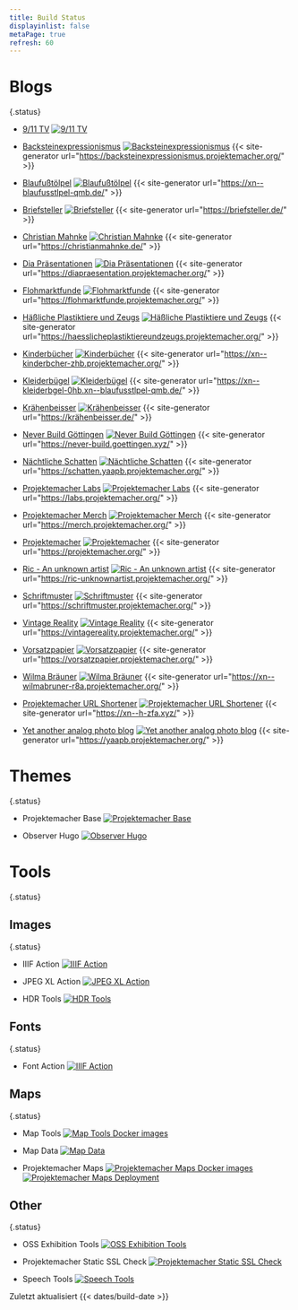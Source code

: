 ```yaml
---
title: Build Status
displayinlist: false
metaPage: true
refresh: 60
---
```


# Blogs
{.status}

* [9/11 TV](https://911tv.projektemacher.org/) [![9/11 TV](https://github.com/cmahnke/911tv/actions/workflows/gh-pages.yaml/badge.svg)](https://github.com/cmahnke/911tv/actions/workflows/gh-pages.yaml)

* [Backsteinexpressionismus](https://backsteinexpressionismus.projektemacher.org/) [![Backsteinexpressionismus](https://github.com/cmahnke/backsteinexpressionismus/actions/workflows/gh-pages.yml/badge.svg)](https://github.com/cmahnke/backsteinexpressionismus/actions/workflows/gh-pages.yml) {{< site-generator url="https://backsteinexpressionismus.projektemacher.org/" >}}

* [Blaufußtölpel](https://xn--blaufusstlpel-qmb.de/) [![Blaufußtölpel](https://github.com/cmahnke/blaufusstoelpel/actions/workflows/gh-pages.yml/badge.svg)](https://github.com/cmahnke/blaufusstoelpel/actions/workflows/gh-pages.yml) {{< site-generator url="https://xn--blaufusstlpel-qmb.de/" >}}

* [Briefsteller](https://briefsteller.de/) [![Briefsteller](https://github.com/cmahnke/briefsteller/actions/workflows/gh-pages.yml/badge.svg)](https://github.com/cmahnke/briefsteller/actions/workflows/gh-pages.yml) {{< site-generator url="https://briefsteller.de/" >}}

* [Christian Mahnke](https://christianmahnke.de/) [![Christian Mahnke](https://github.com/cmahnke/christianmahnke/actions/workflows/gh-pages.yml/badge.svg)](https://github.com/cmahnke/christianmahnke/actions/workflows/gh-pages.yml) {{< site-generator url="https://christianmahnke.de/" >}}

* [Dia Präsentationen](https://diapraesentation.projektemacher.org/) [![Dia Präsentationen](https://github.com/cmahnke/diapraesentation/actions/workflows/gh-pages.yml/badge.svg)](https://github.com/cmahnke/diapraesentation/actions/workflows/gh-pages.yml) {{< site-generator url="https://diapraesentation.projektemacher.org/" >}}

* [Flohmarktfunde](https://flohmarktfunde.projektemacher.org/) [![Flohmarktfunde](https://github.com/cmahnke/flohmarktfunde/actions/workflows/gh-pages.yml/badge.svg)](https://github.com/cmahnke/flohmarktfunde/actions/workflows/gh-pages.yml) {{< site-generator url="https://flohmarktfunde.projektemacher.org/" >}}

* [Häßliche Plastiktiere und Zeugs](https://haesslicheplastiktiereundzeugs.projektemacher.org/) [![Häßliche Plastiktiere und Zeugs](https://github.com/cmahnke/haesslicheplastiktiereundzeugs/actions/workflows/gh-pages.yml/badge.svg)](https://github.com/cmahnke/haesslicheplastiktiereundzeugs/actions/workflows/gh-pages.yml) {{< site-generator url="https://haesslicheplastiktiereundzeugs.projektemacher.org/" >}}

* [Kinderbücher](https://xn--kinderbcher-zhb.projektemacher.org/) [![Kinderbücher](https://github.com/cmahnke/kinderbuecher/actions/workflows/gh-pages.yml/badge.svg)](https://github.com/cmahnke/kinderbuecher/actions/workflows/gh-pages.yml) {{< site-generator url="https://xn--kinderbcher-zhb.projektemacher.org/" >}}

* [Kleiderbügel](https://xn--kleiderbgel-0hb.xn--blaufusstlpel-qmb.de/) [![Kleiderbügel](https://github.com/cmahnke/kleiderbuegel/actions/workflows/gh-pages.yml/badge.svg)](https://github.com/cmahnke/kleiderbuegel/actions/workflows/gh-pages.yml) {{< site-generator url="https://xn--kleiderbgel-0hb.xn--blaufusstlpel-qmb.de/" >}}

* [Krähenbeisser](https://krähenbeisser.de/) [![Krähenbeisser](https://github.com/cmahnke/kraehenbeisser/actions/workflows/gh-pages.yml/badge.svg)](https://github.com/cmahnke/kraehenbeisser/actions/workflows/gh-pages.yml) {{< site-generator url="https://krähenbeisser.de/" >}}

* [Never Build Göttingen](https://never-build.goettingen.xyz/) [![Never Build Göttingen](https://github.com/cmahnke/never-build/actions/workflows/gh-pages.yml/badge.svg)](https://github.com/cmahnke/never-build/actions/workflows/gh-pages.yml) {{< site-generator url="https://never-build.goettingen.xyz/" >}}

* [Nächtliche Schatten](https://schatten.yaapb.projektemacher.org/) [![Nächtliche Schatten](https://github.com/cmahnke/schatten/actions/workflows/gh-pages.yml/badge.svg)](https://github.com/cmahnke/schatten/actions/workflows/gh-pages.yml) {{< site-generator url="https://schatten.yaapb.projektemacher.org/" >}}

* [Projektemacher Labs](https://labs.projektemacher.org/) [![Projektemacher Labs](https://github.com/cmahnke/labs.projektemacher.org/actions/workflows/gh-pages.yml/badge.svg)](https://github.com/cmahnke/labs.projektemacher.org/actions/workflows/gh-pages.yml) {{< site-generator url="https://labs.projektemacher.org/" >}}

* [Projektemacher Merch](https://merch.projektemacher.org/) [![Projektemacher Merch](https://github.com/cmahnke/merch.projektemacher/actions/workflows/gh-pages.yml/badge.svg)](https://github.com/cmahnke/merch.projektemacher/actions/workflows/gh-pages.yml) {{< site-generator url="https://merch.projektemacher.org/" >}}

* [Projektemacher](https://projektemacher.org/) [![Projektemacher](https://github.com/cmahnke/projektemacher/actions/workflows/gh-pages.yml/badge.svg)](https://github.com/cmahnke/projektemacher/actions/workflows/gh-pages.yml) {{< site-generator url="https://projektemacher.org/" >}}

* [Ric - An unknown artist](https://ric-unknownartist.projektemacher.org/) [![Ric - An unknown artist](https://github.com/cmahnke/ric-unknownartist/actions/workflows/gh-pages.yml/badge.svg)](https://github.com/cmahnke/ric-unknownartist/actions/workflows/gh-pages.yml) {{< site-generator url="https://ric-unknownartist.projektemacher.org/" >}}

* [Schriftmuster](https://schriftmuster.projektemacher.org/) [![Schriftmuster](https://github.com/cmahnke/schriftmuster/actions/workflows/gh-pages.yml/badge.svg)](https://github.com/cmahnke/schriftmuster/actions/workflows/gh-pages.yml) {{< site-generator url="https://schriftmuster.projektemacher.org/" >}}

* [Vintage Reality](https://vintagereality.projektemacher.org/) [![Vintage Reality](https://github.com/cmahnke/vintagereality/actions/workflows/gh-pages.yml/badge.svg)](https://github.com/cmahnke/vintagereality/actions/workflows/gh-pages.yml) {{< site-generator url="https://vintagereality.projektemacher.org/" >}}

* [Vorsatzpapier](https://vorsatzpapier.projektemacher.org/) [![Vorsatzpapier](https://github.com/cmahnke/vorsatzpapier/actions/workflows/gh-pages.yml/badge.svg)](https://github.com/cmahnke/vorsatzpapier/actions/workflows/gh-pages.yml) {{< site-generator url="https://vorsatzpapier.projektemacher.org/" >}}

* [Wilma Bräuner](https://xn--wilmabruner-r8a.projektemacher.org/) [![Wilma Bräuner](https://github.com/cmahnke/wilmabraeuner/actions/workflows/gh-pages.yml/badge.svg)](https://github.com/cmahnke/wilmabraeuner/actions/workflows/gh-pages.yml) {{< site-generator url="https://xn--wilmabruner-r8a.projektemacher.org/" >}}

* [Projektemacher URL Shortener](https://xn--h-zfa.xyz/) [![Projektemacher URL Shortener](https://github.com/cmahnke/xn--h-zfa.xyz/actions/workflows/gh-pages.yml/badge.svg)](https://github.com/cmahnke/xn--h-zfa.xyz/actions/workflows/gh-pages.yml) {{< site-generator url="https://xn--h-zfa.xyz/" >}}

* [Yet another analog photo blog](https://yaapb.projektemacher.org/) [![Yet another analog photo blog](https://github.com/cmahnke/yaapb/actions/workflows/gh-pages.yml/badge.svg)](https://github.com/cmahnke/yaapb/actions/workflows/gh-pages.yml) {{< site-generator url="https://yaapb.projektemacher.org/" >}}

# Themes
{.status}

* Projektemacher Base [![Projektemacher Base](https://github.com/cmahnke/projektemacher-base/actions/workflows/test.yml/badge.svg)](https://github.com/cmahnke/projektemacher-base/actions/workflows/test.yml)

* Observer Hugo [![Observer Hugo](https://github.com/cmahnke/observer-hugo/actions/workflows/test.yml/badge.svg)](https://github.com/cmahnke/observer-hugo/actions/workflows/test.yml)

# Tools
{.status}

## Images
{.status}

* IIIF Action [![IIIF Action](https://github.com/cmahnke/iiif-action/actions/workflows/docker.yaml/badge.svg)](https://github.com/cmahnke/iiif-action/actions/workflows/docker.yaml)

* JPEG XL Action [![JPEG XL Action](https://github.com/cmahnke/jpeg-xl-action/actions/workflows/docker.yaml/badge.svg)](https://github.com/cmahnke/jpeg-xl-action/actions/workflows/docker.yaml)

* HDR Tools [![HDR Tools](https://github.com/cmahnke/hdr-tools/actions/workflows/docker.yaml/badge.svg)](https://github.com/cmahnke/hdr-tools/actions/workflows/docker.yaml)

## Fonts
{.status}

* Font Action [![IIIF Action](https://github.com/cmahnke/font-action/actions/workflows/docker.yaml/badge.svg)](https://github.com/cmahnke/font-action/actions/workflows/docker.yaml)

## Maps
{.status}

* Map Tools [![Map Tools Docker images](https://github.com/cmahnke/map-tools/actions/workflows/docker.yaml/badge.svg)](https://github.com/cmahnke/map-tools/actions/workflows/docker.yaml)

* Map Data [![Map Data](https://github.com/cmahnke/map-data/actions/workflows/data.yaml/badge.svg)](https://github.com/cmahnke/map-data/actions/workflows/data.yaml)

* Projektemacher Maps [![Projektemacher Maps Docker images](https://github.com/cmahnke/projektemacher-maps/actions/workflows/docker.yaml/badge.svg)](https://github.com/cmahnke/projektemacher-maps/actions/workflows/docker.yaml) [![Projektemacher Maps Deployment](https://github.com/cmahnke/projektemacher-maps/actions/workflows/deploy.yaml/badge.svg)](https://github.com/cmahnke/projektemacher-maps/actions/workflows/deploy.yaml)

## Other
{.status}

* OSS Exhibition Tools [![OSS Exhibition Tools](https://github.com/cmahnke/oss-exhibition-tools/actions/workflows/docker.yaml/badge.svg)](https://github.com/cmahnke/oss-exhibition-tools/actions/workflows/docker.yaml)

* Projektemacher Static SSL Check [![Projektemacher Static SSL Check](https://github.com/cmahnke/labs.projektemacher.org/actions/workflows/ssl-check.yml/badge.svg)](https://github.com/cmahnke/labs.projektemacher.org/actions/workflows/ssl-check.yml)

* Speech Tools [![Speech Tools](https://github.com/cmahnke/speech-tools/actions/workflows/docker.yaml/badge.svg)](https://github.com/cmahnke/speech-tools/actions/workflows/docker.yaml)

Zuletzt aktualisiert {{< dates/build-date >}}
